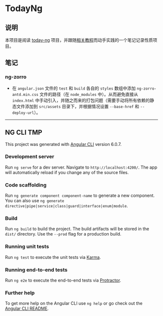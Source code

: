 # TodayNg

## 说明

本项目是阅读 [today-ng](https://github.com/wendzhue/today-ng) 项目，并跟随[相关教程](https://zhuanlan.zhihu.com/p/38373638)而动手实践的一个笔记记录性质项目。

## 笔记

### ng-zorro

- 在 `angular.json` 文件的 `test` 和 `build` 各自的 `styles` 数组中添加 `ng-zorro-antd.min.css` 文件的路径（在 `node_modules` 中）。从而避免直接从 `index.html` 中手动引入，并随之而来的打包问题（需要手动将所有依赖的静态文件添加到 `src/assets` 目录下，并根据情况设置 `--base-href` 和 `--deploy-url`）。

---

## NG CLI TMP

This project was generated with [Angular CLI](https://github.com/angular/angular-cli) version 6.0.7.

### Development server

Run `ng serve` for a dev server. Navigate to `http://localhost:4200/`. The app will automatically reload if you change any of the source files.

### Code scaffolding

Run `ng generate component component-name` to generate a new component. You can also use `ng generate directive|pipe|service|class|guard|interface|enum|module`.

### Build

Run `ng build` to build the project. The build artifacts will be stored in the `dist/` directory. Use the `--prod` flag for a production build.

### Running unit tests

Run `ng test` to execute the unit tests via [Karma](https://karma-runner.github.io).

### Running end-to-end tests

Run `ng e2e` to execute the end-to-end tests via [Protractor](http://www.protractortest.org/).

### Further help

To get more help on the Angular CLI use `ng help` or go check out the [Angular CLI README](https://github.com/angular/angular-cli/blob/master/README.md).
